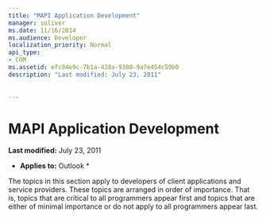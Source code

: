 ```yaml
---
title: "MAPI Application Development"
manager: soliver
ms.date: 11/16/2014
ms.audience: Developer
localization_priority: Normal
api_type:
- COM
ms.assetid: efc84e9c-7b1a-438a-9308-9a7e454c59b0
description: "Last modified: July 23, 2011"
 
 
---
```


# MAPI Application Development

 **Last modified:** July 23, 2011 
  
 * **Applies to:** Outlook * 
  
The topics in this section apply to developers of client applications and service providers. These topics are arranged in order of importance. That is, topics that are critical to all programmers appear first and topics that are either of minimal importance or do not apply to all programmers appear last.
  

